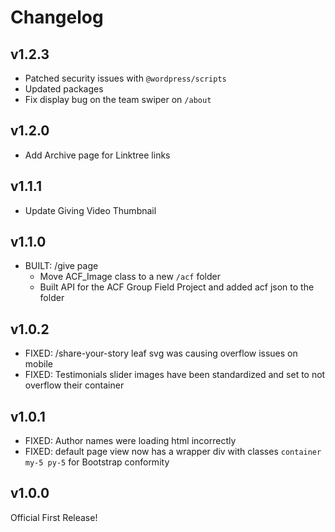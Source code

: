 # Changelog

## v1.2.3

-   Patched security issues with `@wordpress/scripts`
-   Updated packages
-   Fix display bug on the team swiper on `/about`

## v1.2.0

-   Add Archive page for Linktree links

## v1.1.1

-   Update Giving Video Thumbnail

## v1.1.0

-   BUILT: /give page
    -   Move ACF_Image class to a new `/acf` folder
    -   Built API for the ACF Group Field Project and added acf json to the folder

## v1.0.2

-   FIXED: /share-your-story leaf svg was causing overflow issues on mobile
-   FIXED: Testimonials slider images have been standardized and set to not overflow their container

## v1.0.1

-   FIXED: Author names were loading html incorrectly
-   FIXED: default page view now has a wrapper div with classes `container my-5 py-5` for Bootstrap conformity

## v1.0.0

Official First Release!
